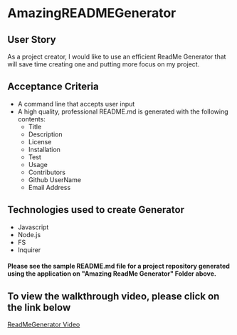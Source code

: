 # AmazingREADMEGenerator


## User Story

As a project creator, I would like to use an efficient ReadMe Generator that will save time creating one and putting more focus on my project.

## Acceptance Criteria

* A command line that accepts user input
* A high quality, professional README.md is generated with the following contents:
  - Title
  - Description
  - License
  - Installation
  - Test
  - Usage
  - Contributors
  - Github UserName
  - Email Address

## Technologies used to create Generator

* Javascript
* Node.js
* FS
* Inquirer

####  Please see the sample README.md file for a project repository generated using the application on "Amazing ReadMe Generator" Folder above.

## To view the walkthrough video, please click on the link below

[ReadMeGenerator Video](https://drive.google.com/file/d/1Y-cjkZ7O7ZnzO2D275xkmgRN3IDNQrSU/view)



